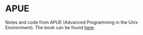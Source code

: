 # APUENotes and code from APUE (Advanced Programming in the Unix Environment).The book can be found [here](https://www.amazon.com/Programming-Environment-Addison-Wesley-Professional-Computing/dp/0321525949).